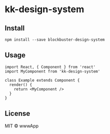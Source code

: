 # kk-design-system

## Install

`npm install --save blockbuster-design-system`

## Usage

```
import React, { Component } from 'react'
import MyComponent from 'kk-design-system'

class Example extends Component {
  render() {
    return <MyComponent />
  }
}
```

## License

MIT © wwwApp
